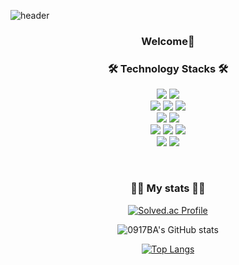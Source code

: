 ![header](https://capsule-render.vercel.app/api?type=waving&fontColor=ffffff&color=0:43C6AC,100:191654&text=Welcome%20to%200917BA's%20GitHub%20👋&animation=twinkling&fontSize=35&fontAlignY=40&fontAlign=65&height=250)

<div align="center">

<h3 align="center"><b>Welcome👋</b></h3>
<h3 align="center"><b>🛠️ Technology Stacks 🛠️</b></h3>
<p align="center">
  <img src="https://img.shields.io/badge/c++-%2300599C.svg?style=for-the-badge&logo=c%2B%2B&logoColor=white" />
  <img src="https://img.shields.io/badge/python-3670A0?style=for-the-badge&logo=python&logoColor=ffdd54" />
  <br />
  <img src="https://img.shields.io/badge/html5-%23E34F26.svg?style=for-the-badge&logo=html5&logoColor=white" />
  <img src="https://img.shields.io/badge/css3-%231572B6.svg?style=for-the-badge&logo=css3&logoColor=white" />
  <img src="https://img.shields.io/badge/javascript-F7DF1E?style=for-the-badge&logo=javascript&logoColor=black"> 
  <br />
  <img src="https://img.shields.io/badge/react-%2361DAFB.svg?style=for-the-badge&logo=react&logoColor=%2320232a" />
  <img src="https://img.shields.io/badge/node.js-6DA55F?style=for-the-badge&logo=node.js&logoColor=white" />
  <br />
  <img src="https://img.shields.io/badge/express.js-%23404d59.svg?style=for-the-badge&logo=express&logoColor=%2361DAFB" />
  <img src="https://img.shields.io/badge/flask-%23000.svg?style=for-the-badge&logo=flask&logoColor=white" />
  <img src="https://img.shields.io/badge/mysql-4479A1?style=for-the-badge&logo=mysql&logoColor=white"> 
  <br />
  <img src="https://img.shields.io/badge/git-%23F05033.svg?style=for-the-badge&logo=git&logoColor=white" />
  <img src="https://img.shields.io/badge/github-%23121011.svg?style=for-the-badge&logo=github&logoColor=white" />
</p>
<br />
<h3 align="center"><b>👨‍💻 My stats 👨‍💻</b></h3>
  
[![Solved.ac Profile](http://mazassumnida.wtf/api/v2/generate_badge?boj=0917ba)](https://solved.ac/0917ba/)

![0917BA's GitHub stats](https://github-readme-stats.vercel.app/api?username=0917ba&show_icons=true&theme=transparnet)
  
[![Top Langs](https://github-readme-stats.vercel.app/api/top-langs/?username=0917ba)](https://github.com/0917ba/github-readme-stats)



</div>
